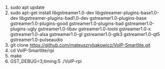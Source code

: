 1. sudo apt update
2. sudo apt-get install libgstreamer1.0-dev libgstreamer-plugins-base1.0-dev libgstreamer-plugins-bad1.0-dev gstreamer1.0-plugins-base gstreamer1.0-plugins-good gstreamer1.0-plugins-bad gstreamer1.0-plugins-ugly gstreamer1.0-libav gstreamer1.0-tools gstreamer1.0-x gstreamer1.0-alsa gstreamer1.0-gl gstreamer1.0-gtk3 gstreamer1.0-qt5 gstreamer1.0-pulseaudio
3. git clone https://github.com/mateuszrybakowicz/VoIP-Smartlite.git
4. cd VoIP-Smartlite/rpi
5. make
6.  GST_DEBUG=3,timing:5 ./VoIP-rpi
